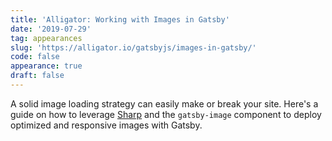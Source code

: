 ```yaml
---
title: 'Alligator: Working with Images in Gatsby'
date: '2019-07-29'
tag: appearances
slug: 'https://alligator.io/gatsbyjs/images-in-gatsby/'
code: false
appearance: true
draft: false
---
```


A solid image loading strategy can easily make or break your site. Here's a guide on how to leverage [Sharp](https://github.com/lovell/sharp) and the `gatsby-image` component to deploy optimized and responsive images with Gatsby.